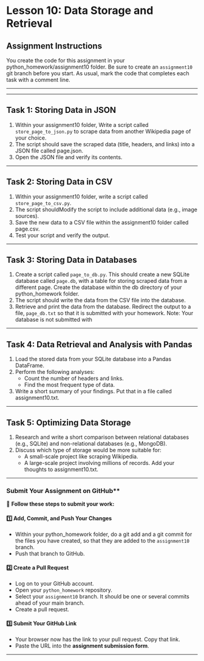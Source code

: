 # **Lesson 10: Data Storage and Retrieval**

## **Assignment Instructions**

You create the code for this assignment in your python_homework/assignment10 folder.  Be sure to create an `assignment10` git branch before you start.  As usual, mark the code that completes each task with a comment line.

---

---

## **Task 1: Storing Data in JSON**
1. Within your assignment10 folder, Write a script called `store_page_to_json.py` to scrape data from another Wikipedia page of your choice.
2. The script should save the scraped data (title, headers, and links) into a JSON file called page.json.
3. Open the JSON file and verify its contents.

---

## **Task 2: Storing Data in CSV**
1. Within your assignment10 folder, write a script called `store_page_to_csv.py`.
2. The script shouldModify the script to include additional data (e.g., image sources).
2. Save the new data to a CSV file within the assignment10 folder called page.csv.
3. Test your script and verify the output.

---

## **Task 3: Storing Data in Databases**
1. Create a script called `page_to_db.py`. This should create a new SQLite database called `page.db`, with a table for storing scraped data from a different page.  Create the database within the db directory of your python_homework folder.
2. The script should write the data from the CSV file into the database.
3. Retrieve and print the data from the database.  Redirect the output to a file, `page_db.txt` so that it is submitted with your homework.  Note: Your database is not submitted with 

---

## **Task 4: Data Retrieval and Analysis with Pandas**
1. Load the stored data from your SQLite database into a Pandas DataFrame.
2. Perform the following analyses:
   - Count the number of headers and links.
   - Find the most frequent type of data.
3. Write a short summary of your findings.  Put that in a file called assignment10.txt.

---

## **Task 5: Optimizing Data Storage**
1. Research and write a short comparison between relational databases (e.g., SQLite) and non-relational databases (e.g., MongoDB).
2. Discuss which type of storage would be more suitable for:
   - A small-scale project like scraping Wikipedia.
   - A large-scale project involving millions of records.
   Add your thoughts to assignment10.txt.


---


### Submit Your Assignment on GitHub**  

📌 **Follow these steps to submit your work:**  

#### **1️⃣ Add, Commit, and Push Your Changes**  
- Within your python_homework folder, do a git add and a git commit for the files you have created, so that they are added to the `assignment10` branch.
- Push that branch to GitHub. 

#### **2️⃣ Create a Pull Request**  
- Log on to your GitHub account.
- Open your `python_homework` repository.
- Select your `assignment10` branch.  It should be one or several commits ahead of your main branch.
- Create a pull request.

#### **3️⃣ Submit Your GitHub Link**  
- Your browser now has the link to your pull request.  Copy that link. 
- Paste the URL into the **assignment submission form**. 

---
